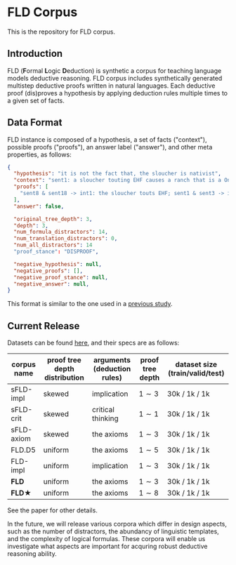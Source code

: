 # FLD Corpus
This is the repository for FLD corpus.

## Introduction
FLD (**F**ormal **L**ogic **D**eduction) is synthetic a corpus for teaching language models deductive reasoning.
FLD corpus includes synthetically generated multistep deductive proofs written in natural languages.
Each deductive proof (dis)proves a hypothesis by applying deduction rules multiple times to a given set of facts.

## Data Format
FLD instance is composed of a hypothesis, a set of facts ("context"), possible proofs ("proofs"), an answer label ("answer"), and other meta properties, as follows:
```json
{
  "hypothesis": "it is not the fact that, the sloucher is nativist",
  "context": "sent1: a sloucher touting EHF causes a ranch that is a Oniscus sent10: for everything, if it is not the fact that, it touts EHF, it is not the fact that, it is a contagion sent11: if it is not the fact that something is hand-held, it is not the fact that, it scuffles saskatoon sent12: the sloucher is millennial sent13: a ranch not touting EHF is caused by a tappet that is not a Oniscus sent14: everything is a contagion sent15: if a ranch is nativist it collapses sent16: if a sloucher books it is nativist sent17: a sloucher is a Oniscus if it tilts sent18: the sloucher is a contagion sent19: the endonuclease touts EHF sent2: if it is not the fact that the sloucher blazes creepy-crawly, it is not the fact that the ranch is a contagion sent3: the ranch is a Oniscus, thus the sloucher books sent4: a ranch will not shelter cone thus it is not the fact that it eyes nosepiece sent5: a anticholinesterase is not nativist if it is not the fact that it is a Rochambeau sent6: a strongroom is oleaceous thus it touts EHF sent7: if the ranch is Swiss, the sloucher is a contagion sent8: a sloucher touts EHF if it is a contagion sent9: a PIE will not tout EHF thus it is not the fact that it poaches",
  "proofs": [
    "sent8 & sent18 -> int1: the sloucher touts EHF; sent1 & sent3 -> int2: a sloucher books if it touts EHF; int1 & int2 -> int3: the sloucher books; int3 & sent16 -> hypothesis;"
  ],
  "answer": false,

  "original_tree_depth": 3,
  "depth": 3,
  "num_formula_distractors": 14,
  "num_translation_distractors": 0,
  "num_all_distractors": 14
  "proof_stance": "DISPROOF",

  "negative_hypothesis": null,
  "negative_proofs": [],
  "negative_proof_stance": null,
  "negative_answer": null,
}
```

This format is similar to the one used in a [previous study](https://github.com/princeton-nlp/NLProofS).

## Current Release
Datasets can be found [here](...), and their specs are as follows:

| corpus name | proof tree depth distribution | arguments (deduction rules) | proof tree depth | dataset size (train/valid/test) |
|-------------|-------------------------------|-----------------------------|------------------|---------------------------------|
| sFLD-impl   |             skewed            | implication                 | $1\sim3$         | 30k / 1k / 1k                   |
| sFLD-crit   |             skewed            | critical thinking           | $1\sim1$         | 30k / 1k / 1k                   |
| sFLD-axiom  |             skewed            | the axioms                  | $1\sim3$         | 30k / 1k / 1k                   |
| FLD.D5      | uniform                       | the axioms                  | $1\sim5$         | 30k / 1k / 1k                   |
| FLD-impl    | uniform                       | implication                 | $1\sim3$         | 30k / 1k / 1k                   |
| **FLD**     | uniform                       | the axioms                  | $1\sim3$         | 30k / 1k / 1k                   |
| **FLD★**    | uniform                       | the axioms                  | $1\sim8$         | 30k / 1k / 1k                   |

See the paper for other details.  


In the future, we will release various corpora which differ in design aspects, such as the number of distractors, the abundancy of linguistic templates, and the complexity of logical formulas.
These corpora will enable us investigate what aspects are important for acquring robust deductive reasoning ability.
